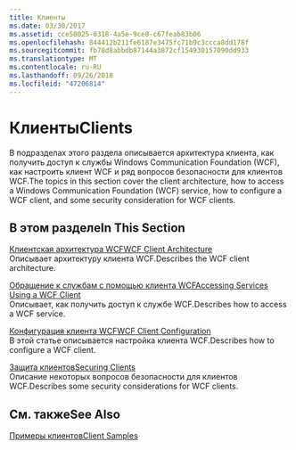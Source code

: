```yaml
---
title: Клиенты
ms.date: 03/30/2017
ms.assetid: cce50025-0318-4a5e-9ce8-c67feab83b06
ms.openlocfilehash: 844412b211fe6187e3475fc71b9c3ccca8dd178f
ms.sourcegitcommit: fb78d8abbdb87144a3872cf154930157090dd933
ms.translationtype: MT
ms.contentlocale: ru-RU
ms.lasthandoff: 09/26/2018
ms.locfileid: "47206814"
---
```

# <a name="clients"></a><span data-ttu-id="9dcf0-102">Клиенты</span><span class="sxs-lookup"><span data-stu-id="9dcf0-102">Clients</span></span>
<span data-ttu-id="9dcf0-103">В подразделах этого раздела описывается архитектура клиента, как получить доступ к службы Windows Communication Foundation (WCF), как настроить клиент WCF и ряд вопросов безопасности для клиентов WCF.</span><span class="sxs-lookup"><span data-stu-id="9dcf0-103">The topics in this section cover the client architecture, how to access a Windows Communication Foundation (WCF) service, how to configure a WCF client, and some security consideration for WCF clients.</span></span>  
  
## <a name="in-this-section"></a><span data-ttu-id="9dcf0-104">В этом разделе</span><span class="sxs-lookup"><span data-stu-id="9dcf0-104">In This Section</span></span>  
 [<span data-ttu-id="9dcf0-105">Клиентская архитектура WCF</span><span class="sxs-lookup"><span data-stu-id="9dcf0-105">WCF Client Architecture</span></span>](../../../../docs/framework/wcf/feature-details/client-architecture.md)  
 <span data-ttu-id="9dcf0-106">Описывает архитектуру клиента WCF.</span><span class="sxs-lookup"><span data-stu-id="9dcf0-106">Describes the WCF client architecture.</span></span>  
  
 [<span data-ttu-id="9dcf0-107">Обращение к службам с помощью клиента WCF</span><span class="sxs-lookup"><span data-stu-id="9dcf0-107">Accessing Services Using a WCF Client</span></span>](../../../../docs/framework/wcf/feature-details/accessing-services-using-a-client.md)  
 <span data-ttu-id="9dcf0-108">Описывает, как получить доступ к службе WCF.</span><span class="sxs-lookup"><span data-stu-id="9dcf0-108">Describes how to access a WCF service.</span></span>  
  
 [<span data-ttu-id="9dcf0-109">Конфигурация клиента WCF</span><span class="sxs-lookup"><span data-stu-id="9dcf0-109">WCF Client Configuration</span></span>](../../../../docs/framework/wcf/feature-details/client-configuration.md)  
 <span data-ttu-id="9dcf0-110">В этой статье описывается настройка клиента WCF.</span><span class="sxs-lookup"><span data-stu-id="9dcf0-110">Describes how to configure a WCF client.</span></span>  
  
 [<span data-ttu-id="9dcf0-111">Защита клиентов</span><span class="sxs-lookup"><span data-stu-id="9dcf0-111">Securing Clients</span></span>](../../../../docs/framework/wcf/securing-clients.md)  
 <span data-ttu-id="9dcf0-112">Описание некоторых вопросов безопасности для клиентов WCF.</span><span class="sxs-lookup"><span data-stu-id="9dcf0-112">Describes some security considerations for WCF clients.</span></span>  
  
## <a name="see-also"></a><span data-ttu-id="9dcf0-113">См. также</span><span class="sxs-lookup"><span data-stu-id="9dcf0-113">See Also</span></span>  
 [<span data-ttu-id="9dcf0-114">Примеры клиентов</span><span class="sxs-lookup"><span data-stu-id="9dcf0-114">Client Samples</span></span>](https://msdn.microsoft.com/library/849fc452-8718-4d4e-ba57-905eed943f63)
